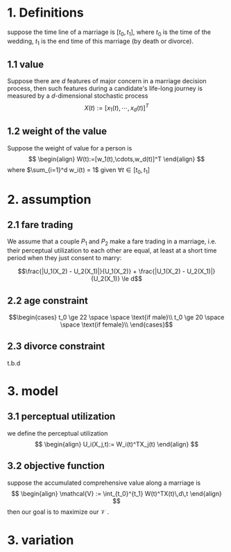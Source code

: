 
# 1. Definitions
suppose the time line of a marriage is $[t_0,t_1]$, where $t_0$ is the time of the wedding, $t_1$ is the end time of this marriage (by death or divorce).
## 1.1 value 
Suppose there are $d$ features of major concern in a marriage decision process, then such features during a candidate's life-long journey is  measured by a $d$-dimensional stochastic process
$$X(t):=[ x_1(t) , \cdots ,x_d(t)]^T$$

## 1.2 weight of the value 
Suppose the weight of value for a person is 
$$
\begin{align}
W(t):=[w_1(t),\cdots,w_d(t)]^T
\end{align}
$$
where $\sum_{i=1}^d w_i(t) = 1$ given $\forall t \in [t_0,t_1]$


# 2. assumption
## 2.1 fare trading 

We assume that a couple $P_1$ and $P_2$ make a fare trading in a marriage, i.e. their perceptual utilization to each other are equal, at least at a short time period when they just consent to marry:

$$\frac{|U_1(X_2)  - U_2(X_1)|}{U_1(X_2)} + \frac{|U_1(X_2)  - U_2(X_1)|}{U_2(X_1)} \le d$$
## 2.2 age constraint

$$\begin{cases}
t_0 \ge 22 \space \space \text{if male}\\
t_0 \ge 20 \space \space \text{if female}\\
\end{cases}$$

## 2.3 divorce constraint

t.b.d

# 3. model 


## 3.1 perceptual utilization
we define the perceptual utilization 
$$
\begin{align}
U_i(X_j,t):= W_i(t)^TX_j(t)
\end{align}
$$

## 3.2 objective function

suppose the accumulated comprehensive value along a marriage is 
$$
\begin{align}
\mathcal{V} := \int_{t_0}^{t_1} W(t)^TX(t)\,d\,t
\end{align}
$$
then our goal is to maximize our $\mathcal{V}$ .

# 3. variation









